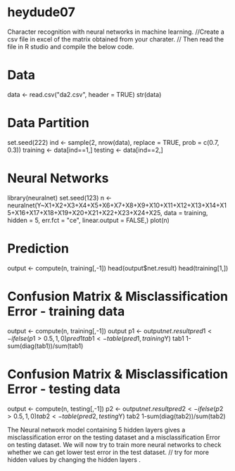 # heydude07
Character recognition with neural networks in machine learning.
//Create a csv file in excel of the matrix obtained from your charater.
// Then read the file in R studio and compile the below code.
# Data

data <- read.csv("da2.csv", header = TRUE)
str(data)



# Data Partition
set.seed(222)
ind <- sample(2, nrow(data), replace = TRUE, prob = c(0.7, 0.3))
training <- data[ind==1,]
testing <- data[ind==2,]

# Neural Networks
library(neuralnet)
set.seed(123)
n <- neuralnet(Y~X1+X2+X3+X4+X5+X6+X7+X8+X9+X10+X11+X12+X13+X14+X15+X16+X17+X18+X19+X20+X21+X22+X23+X24+X25,
               data = training,
               hidden = 5,
               err.fct = "ce",
               linear.output = FALSE,)
plot(n)

# Prediction
output <- compute(n, training[,-1])
head(output$net.result)
head(training[1,])



# Confusion Matrix & Misclassification Error - training data
output <- compute(n, training[,-1])
output
p1 <- output$net.result
pred1 <- ifelse(p1>0.5, 1, 0)
pred1
tab1 <- table(pred1, training$Y)
tab1
1-sum(diag(tab1))/sum(tab1)

# Confusion Matrix & Misclassification Error - testing data
output <- compute(n, testing[,-1])
p2 <- output$net.result
pred2 <- ifelse(p2>0.5, 1, 0)
tab2 <- table(pred2, testing$Y)
tab2
1-sum(diag(tab2))/sum(tab2)

The Neural network model containing 5 hidden layers gives a misclassification error on the testing dataset and a misclassification Error  on testing dataset. We will now try to train more neural networks to check whether we can get lower test error in the test dataset.
// try for more hidden values by changing the hidden layers .
